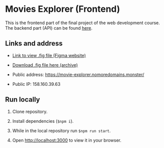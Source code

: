 # Movies Explorer (Frontend)
This is the frontend part of the final project of the web development course.  
The backend part (API) can be found <a href="https://github.com/vlad-lis/movies-explorer-api" target="_blank">here</a>.

## Links and address
* <a href="https://www.figma.com/file/hCPCKzGYNyPc6K1OjanocM/Diploma-(Copy)?type=design&node-id=891%3A3857&t=Gnv5togfMN6uPu2Y-1" target="_blank">Link to view .fig file (Figma website)</a>  
* <a href="https://drive.google.com/file/d/1-ZFUswNGawfRFfe25xNkmI4YLCH-m7zI/view?usp=share_link" target="_blank">Download .fig file here (archive)</a>  

* Public address: <a href="https://movie-explorer.nomoredomains.monster/" target="_blank">https://movie-explorer.nomoredomains.monster/</a>  
* Public IP: 158.160.39.63

## Run locally
1. Clone repository.  

2. Install dependencies (```$npm i```).  

3. While in the local repository run ```$npm run start```.  

4. Open [http://localhost:3000](http://localhost:3000) to view it in your browser.
